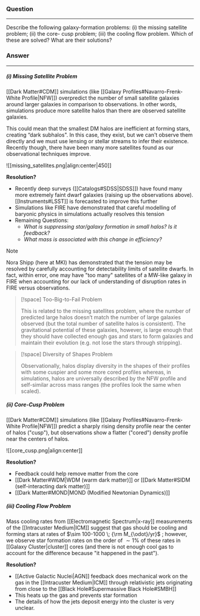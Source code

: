 ### Question
---
Describe the following galaxy-formation problems: (i) the missing satellite problem; (ii) the core- cusp problem; (iii) the cooling flow problem. Which of these are solved? What are their solutions?

### Answer
---
##### (i) Missing Satellite Problem

[[Dark Matter#CDM]] simulations (like [[Galaxy Profiles#Navarro-Frenk-White Profile|NFW]]) overpredict the number of small satellite galaxies around larger galaxies in comparison to observations. In other words, simulations produce more satellite halos than there are observed satellite galaxies.

This could mean that the smallest DM halos are inefficient at forming stars, creating “dark subhalos". In this case, they exist, but we can't observe them directly and we must use lensing or stellar streams to infer their existence. Recently though, there have been many more satellites found as our observational techniques improve.

![[missing_satellites.png|align:center|450]]

**Resolution?**
- Recently deep surveys ([[Catalogs#SDSS|SDSS]]) have found many more extremely faint dwarf galaxies (raising up the observations above). [[Instruments#LSST]] is forecasted to improve this further
- Simulations like FIRE have demonstrated that careful modelling of baryonic physics in simulations actually resolves this tension
- Remaining Questions:
	- *What is suppressing star/galaxy formation in small halos? Is it feedback?*
	- *What mass is associated with this change in efficiency?*

> [!note]
> Nora Shipp (here at MKI) has demonstrated that the tension may be resolved by carefully accounting for detectability limits of satellite dwarfs. In fact, within error, one may have "too many" satellites of a MW-like galaxy in FIRE when accounting for our lack of understanding of disruption rates in FIRE versus observations.

> [!space] Too-Big-to-Fail Problem
> 
> This is related to the missing satellites problem, where the number of predicted large halos doesn’t match the number of large galaxies observed (but the total number of satellite halos is consistent). The gravitational potential of these galaxies, however, is large enough that they should have collected enough gas and stars to form galaxies and maintain their evolution (e.g. not lose the stars through stripping).

> [!space] Diversity of Shapes Problem
> 
> Observationally, halos display diversity in the shapes of their profiles with some cuspier and some more cored profiles whereas, in simulations, halos are universally described by the NFW profile and self-similar across mass ranges (the profiles look the same when scaled).

##### (ii) Core-Cusp Problem

[[Dark Matter#CDM]] simulations (like [[Galaxy Profiles#Navarro-Frenk-White Profile|NFW]]) predict a sharply rising density profile near the center of halos ("cusp"), but observations show a flatter ("cored") density profile near the centers of halos.

![[core_cusp.png|align:center]]

**Resolution?**
- Feedback could help remove matter from the core
- [[Dark Matter#WDM|WDM (warm dark matter)]] or [[Dark Matter#SIDM (self-interacting dark matter)]] 
- [[Dark Matter#MOND|MOND (Modified Newtonian Dynamics)]]

##### (iii) Cooling Flow Problem

Mass cooling rates from [[Electromagnetic Spectrum|x-ray]] measurements of the [[Intracuster Medium|ICM]] suggest that gas should be cooling  and forming stars at rates of $\sim 100-1000 \; {\rm M_{\odot}/yr}$ ; however, we observe star formation rates on the order of $\sim 1 \%$ of these rates in [[Galaxy Cluster|cluster]] cores (and there is not enough cool gas to account for the difference because "it happened in the past").

**Resolution?**
- [[Active Galactic Nuclei|AGN]] feedback does mechanical work on the gas in the [[Intracuster Medium|ICM]] through relativistic jets originating from close to the [[Black Hole#Supermassive Black Hole#SMBH]]
- This heats up the gas and prevents star formation
- The details of how the jets deposit energy into the cluster is very unclear.